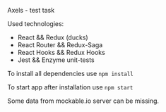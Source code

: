 Axels - test task

Used technologies:
<ul>
  <li>React && Redux (ducks)</li>
  <li>React Router && Redux-Saga</li>
  <li>React Hooks && Redux Hooks</li>
  <li>Jest && Enzyme unit-tests</li>
</ul>

To install all dependencies use `npm install`

To start app after installation use `npm start`

Some data from mockable.io server can be missing.
